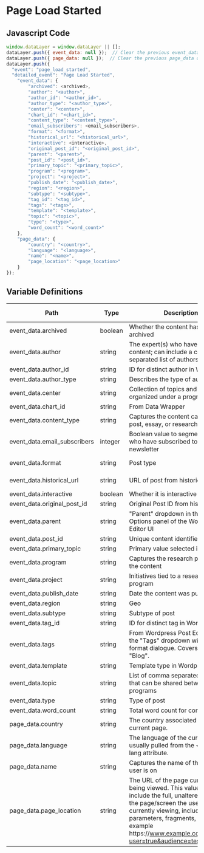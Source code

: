 # Page Load Started

### 

## Javascript Code
```js
window.dataLayer = window.dataLayer || [];
dataLayer.push({ event_data: null });  // Clear the previous event_data object.
dataLayer.push({ page_data: null });  // Clear the previous page_data object.
dataLayer.push({
  "event": "page_load_started",
  "detailed_event": "Page Load Started",
    "event_data": {
        "archived": <archived>,
        "author": "<author>",
        "author_id": "<author_id>",
        "author_type": "<author_type>",
        "center": "<center>",
        "chart_id": "<chart_id>",
        "content_type": "<content_type>",
        "email_subscribers": <email_subscribers>,
        "format": "<format>",
        "historical_url": "<historical_url>",
        "interactive": <interactive>,
        "original_post_id": "<original_post_id>",
        "parent": "<parent>",
        "post_id": "<post_id>",
        "primary_topic": "<primary_topic>",
        "program": "<program>",
        "project": "<project>",
        "publish_date": "<publish_date>",
        "region": "<region>",
        "subtype": "<subtype>",
        "tag_id": "<tag_id>",
        "tags": "<tags>",
        "template": "<template>",
        "topic": "<topic>",
        "type": "<type>",
        "word_count": "<word_count>"
    },
    "page_data": {
        "country": "<country>",
        "language": "<language>",
        "name": "<name>",
        "page_location": "<page_location>"
    }
});
```

## Variable Definitions

|Path|Type|Description|Example|Pattern|Min Length|Max Length|Minimum|Maximum|Multiple Of|
| --- | --- | --- | --- | --- | --- | --- | --- | --- | --- |
|event_data.archived|boolean|Whether the content has been archived|Yes, No|||||||
|event_data.author|string|The expert\(s\) who have created the content; can include a comma separated list of authors|Sandra Rozo, Hernan Winkler|||||||
|event_data.author_id|string|ID for distinct author in Wordpress||||||||
|event_data.author_type|string|Describes the type of author|Guest Author, Expert, Leadership|||||||
|event_data.center|string|Collection of topics and fellows organized under a program|The Katzmann Initiative|||||||
|event_data.chart_id|string|From Data Wrapper||||||||
|event_data.content_type|string|Captures the content category like post, essay, or research|post|||||||
|event_data.email_subscribers|integer|Boolean value to segment users who have subscribed to a newsletter|yes|||||||
|event_data.format|string|Post type|Page, Landing Page, Article, Event, Collection, Book and News|||||||
|event_data.historical_url|string|URL of post from historical site|\/research\/what-caused-the-u-s-pandemic-era-inflation\/|||||||
|event_data.interactive|boolean|Whether it is interactive content|Yes, No|||||||
|event_data.original_post_id|string|Original Post ID from historical site|20619|||||||
|event_data.parent|string|"Parent" dropdown in the Post Options panel of the Wordpress Editor UI|Events, Experts, Home|||||||
|event_data.post_id|string|Unique content identifier|617631|||||||
|event_data.primary_topic|string|Primary value selected in the CMS|Global Economy|||||||
|event_data.program|string|Captures the research program for the content|Global Economy and Development|||||||
|event_data.project|string|Initiatives tied to a research program|Brookings Economic and Social Policy in Latin America Initiative|||||||
|event_data.publish_date|string|Date the content was published.|2019-10-11|||||||
|event_data.region|string|Geo|Africa, Asia & the Pacific|||||||
|event_data.subtype|string|Subtype of post|Op-ed, Podcast, Testimony|||||||
|event_data.tag_id|string|ID for distinct tag in Wordpress||||||||
|event_data.tags|string|From Wordpress Post Editor under the "Tags" dropdown within the format dialogue. Covers "Series", "Blog".|17 Rooms Podcast, Africa in Focus|||||||
|event_data.template|string|Template type in Wordpress|Research & Commentary Landing|||||||
|event_data.topic|string|List of comma separated themes that can be shared between programs|Colombia, Global Economy|||||||
|event_data.type|string|Type of post|Commentary, Research|||||||
|event_data.word_count|string|Total word count for content|389|||||||
|page_data.country|string|The country associated with the current page.|US, CA, FR, UK|||||||
|page_data.language|string|The language of the current page, usually pulled from the &lt;html&gt; tag lang attribute.|en-us, en-gb, ch-cn, fr-ca, fr-fr|||||||
|page_data.name|string|Captures the name of the page the user is on|product - XYZ123, Mens - Tops - Sweaters, Order Confirmation|||||||
|page_data.page_location|string|The URL of the page currently being viewed. This value will include the full, unaltered URL of the page\/screen the user is currently viewing, including query parameters, fragments, etc., for example https:\/\/www.example.com\/home?user=true&audience=test\#aboutus.|https:\/\/www.example.com\/home?user=true&audience=test\#aboutus|||||||




